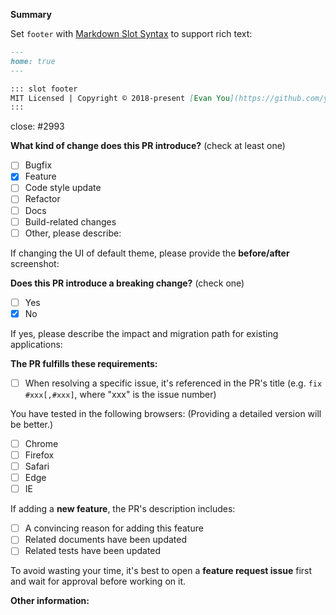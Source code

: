 <!-- Please don't delete this template -->

<!-- PULL REQUEST TEMPLATE -->
<!-- (Update "[ ]" to "[x]" to check a box) -->

**Summary**

Set `footer` with [Markdown Slot Syntax](../guide/markdown-slot.md) to support rich text:

```md
---
home: true
---

::: slot footer
MIT Licensed | Copyright © 2018-present [Evan You](https://github.com/yyx990803)
:::
```

close: #2993

**What kind of change does this PR introduce?** (check at least one)

- [ ] Bugfix
- [x] Feature
- [ ] Code style update
- [ ] Refactor
- [ ] Docs
- [ ] Build-related changes
- [ ] Other, please describe:

If changing the UI of default theme, please provide the **before/after** screenshot:

**Does this PR introduce a breaking change?** (check one)

- [ ] Yes
- [x] No

If yes, please describe the impact and migration path for existing applications:

**The PR fulfills these requirements:**

- [ ] When resolving a specific issue, it's referenced in the PR's title (e.g. `fix #xxx[,#xxx]`, where "xxx" is the issue number)

You have tested in the following browsers: (Providing a detailed version will be better.)

- [ ] Chrome
- [ ] Firefox
- [ ] Safari
- [ ] Edge
- [ ] IE

If adding a **new feature**, the PR's description includes:

- [ ] A convincing reason for adding this feature
- [ ] Related documents have been updated
- [ ] Related tests have been updated

To avoid wasting your time, it's best to open a **feature request issue** first and wait for approval before working on it.

**Other information:**
